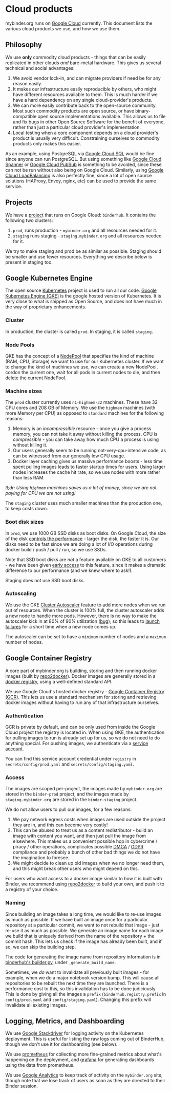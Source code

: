 # Cloud products

mybinder.org runs on [Google Cloud](https://cloud.google.com/) currently.
This document lists the various cloud products we use, and how we use them.

## Philosophy

We use **only** commodity cloud products - things that can be easily
replicated in other clouds _and_ bare-metal hardware. This gives us
several technical and social advantages:

1. We avoid vendor lock-in, and can migrate providers if need be
   for any reason easily.
2. It makes our infrastructure easily reproducible by others,
   who might have different resources available to them. This is
   much harder if we have a hard dependency on any single cloud-provider's
   products.
3. We can more easily contribute back to the open-source community.
   Most such commodity products are open source, or have binary-
   compatible open source implementations available. This allows us
   to file and fix bugs in other Open Source Software for the benefit
   of everyone, rather than just a particular cloud provider's implementation.
4. Local testing when a core component depends on a cloud provider's
   product is usually very difficult. Constraining ourselves to commodity
   products only makes this easier.

As an example, using PostgreSQL via [Google Cloud SQL](https://cloud.google.com/sql/docs/)
would be fine since anyone can run PostgreSQL. But using something like
[Google Cloud Spanner](https://cloud.google.com/spanner/) or
[Google Cloud PubSub](https://cloud.google.com/pubsub/docs/) is something to be
avoided, since these can not be run without also being on Google Cloud.
Similarly, using [Google Cloud LoadBalancing](https://cloud.google.com/load-balancing/)
is also perfectly fine, since a lot of open source solutions (HAProxy, Envoy, nginx, etc)
can be used to provide the same service.

## Projects

We have a [project](https://cloud.google.com/storage/docs/projects)
that runs on Google Cloud: `binderhub`. It contains the following two clusters:

1. `prod`, runs production - `mybinder.org` and all resources
   needed for it.
2. `staging` runs staging - `staging.mybinder.org` and all resources
   needed for it.

We try to make staging and prod be as similar as possible. Staging should
be smaller and use fewer resources. Everything we describe below
is present in staging too.

## Google Kubernetes Engine

The open source [Kubernetes](https://kubernetes.io/) project is used to run
all our code. [Google Kubernetes Engine (GKE)](https://cloud.google.com/kubernetes-engine/)
is the google hosted version of Kubernetes. It is very close to what is shipped
as Open Source, and does not have much in the way of proprietary enhancements.

### Cluster

In production, the cluster is called `prod`. In staging, it is called `staging`.

### Node Pools

GKE has the concept of a [NodePool](https://cloud.google.com/kubernetes-engine/docs/concepts/node-pools)
that specifies the kind of machine (RAM, CPU, Storage) we want to use for our Kubernetes
cluster. If we want to change the kind of machines we use, we can create a new NodePool,
cordon the current one, wait for all pods in current nodes to die, and then delete the
current NodePool.

### Machine sizes

The `prod` cluster currently uses `n1-highmem-32` machines. These have
32 CPU cores and 208 GB of Memory. We use the `highmem` machines (with more Memory per CPU)
as opposed to `standard` machines for the following reasons:

1. Memory is an _incompressible_ resource - once you give a process memory, you can
   not take it away without killing the process. CPU is _compressible_ - you can
   take away how much CPU a process is using without killing it.
2. Our users generally seem to be running not-very-cpu-intensive code, as can be
   witnessed from our generally low CPU usage.
3. Docker layer caching gives us massive performance boosts - less time spent
   pulling images leads to faster startup times for users. Using larger nodes
   increases the cache hit rate, so we use nodes with more rather than less RAM.

_tl;dr: Using `highmem` machines saves us a lot of money, since we are not paying for CPU
we are not using!_

The `staging` cluster uses much smaller machines than the production one, to keep costs
down.

### Boot disk sizes

In `prod`, we use 1000 GB SSD disks as boot disks. On Google Cloud, the size of
the disk [controls the performance](https://cloud.google.com/compute/docs/disks/performance) - larger the disk, the faster it is. Our disks need to be fast since we
are doing a lot of I/O operations during docker build / push / pull / run, so we
use SSDs.

Note that SSD boot disks are _not_ a feature available on GKE to all customers -
we have been given [early access](https://github.com/kubernetes/kubernetes/issues/36499)
to this feature, since it makes a dramatic difference to our performance (and
we knew where to ask!).

Staging does not use SSD boot disks.

### Autoscaling

We use the GKE [Cluster Autoscaler](https://cloud.google.com/kubernetes-engine/docs/concepts/cluster-autoscaler)
feature to add more nodes when we run out of resources. When the cluster is 100%
full, the cluster autoscaler adds a new node to handle more pods. However,
there is no way to make the autoscaler kick in at 80% of 90% utilization
([bug](https://github.com/kubernetes/autoscaler/issues/148)), so this leads
to [launch failures](https://github.com/jupyterhub/mybinder.org-deploy/issues/474)
for a short time when a new node comes up.

The autoscaler can be set to have a `minimum` number of nodes and a `maximum` number
of nodes.

## Google Container Registry

A core part of mybinder.org is building, storing and then running docker images
(built by [repo2docker](https://github.com/jupyterhub/repo2docker)). Docker images
are generally stored in a [docker registry](https://github.com/distribution/distribution),
using a well-defined standard API.

We use Google Cloud's hosted docker registry - [Google Container Registry (GCR)](https://cloud.google.com/container-registry/).
This lets us use a standard mechanism for storing and retrieving docker images
without having to run any of that infrastructure ourselves.

### Authentication

GCR is private by default, and can be only used from inside the Google Cloud project
the registry is located in. When using GKE, the authentication for pulling images
to run is already set up for us, so we do not need to do anything special. For pushing
images, we authenticate via a [service account](https://cloud.google.com/container-registry/docs/advanced-authentication#json-key).

You can find this service account credential under `registry` in `secrets/config/prod.yaml`
and `secrets/config/staging.yaml`.

### Access

The images are scoped per-project, the images made by `mybinder.org` are
stored in the `binder-prod` project, and the images made by `staging.mybinder.org`
are stored in the `binder-staging` project.

We do not allow users to pull our images, for a few reasons:

1. We pay network egress costs when images are used outside the project they are in,
   and this can become very costly!
2. This can be abused to treat us as a content redistributor - build
   an image with content you want, and then just pull the image from elsewhere. This
   makes us a convenient possible hop in cybercrime / piracy / other operations,
   complicates possible [DMCA](https://en.wikipedia.org/wiki/Digital_Millennium_Copyright_Act)
   / [GDPR](https://en.wikipedia.org/wiki/General_Data_Protection_Regulation) compliance and
   probably a bunch of other bad things we do not have the imagination to foresee.
3. We might decide to clean up old images when we no longer need them, and this might
   break other users who might depend on this.

For users who want access to a docker image similar to how it is built with Binder,
we recommend using [repo2docker](https://github.com/jupyterhub/repo2docker) to build
your own, and push it to a registry of your choice.

### Naming

Since building an image takes a long time, we would like to re-use images as much
as possible. If we have built an image once for a particular repository at a particular
commit, we want to not rebuild that image - just re-use it as much as possible.
We generate an image name for each image we build that is uniquely derived from
the name of the repository + the commit hash. This lets us check if
the image has already been built, and if so, we can skip the building step.

The code for generating the image name from repository information is
in [binderhub's builder.py](https://github.com/jupyterhub/binderhub/blob/master/binderhub/builder.py),
under `_generate_build_name`.

Sometimes, we _do_ want to invalidate all previously built images - for example,
when we do a major notebook version bump. This will cause all repositories to be
rebuilt the next time they are launched. There is a performance cost to this, so
this invalidation has to be done judiciously. This is done by giving all the images
a `prefix` (`binderhub.registry.prefix` in `config/prod.yaml` and `config/staging.yaml`).
Changing this prefix will invalidate all existing images.

## Logging, Metrics, and Dashboarding

We use [Google Stackdriver](https://cloud.google.com/products/operations) for logging
activity on the Kubernetes deployment. This is useful for listing the raw
logs coming out of BinderHub, though we don't use it for dashboarding (see below).

We use [prometheus](metrics) for collecting more fine-grained metrics about
what's happening on the deployment, and [grafana](dashboards) for generating
dashboards using the data from prometheus.

We use [Google Analytics](https://analytics.google.com/analytics/web) to keep
track of activity on the `mybinder.org` site, though note that we lose track
of users as soon as they are directed to their Binder session.
